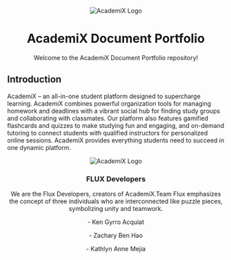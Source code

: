 <p align="center">
  <img src="https://github.com/kthymia/CS152-Portfolio/assets/160714262/4a0c41e8-c65e-4c2e-8693-5b7720d087cc" alt="AcademiX Logo" />
</p>

<h1 align="center">AcademiX Document Portfolio</h1>

<p align="center">Welcome to the AcademiX Document Portfolio repository!</p>

## Introduction
AcademiX – an all-in-one student platform designed to supercharge learning. AcademiX combines powerful organization tools for managing homework and deadlines with a vibrant social hub for finding study groups and collaborating with classmates. Our platform also features gamified flashcards and quizzes to make studying fun and engaging, and on-demand tutoring to connect students with qualified instructors for personalized online sessions. AcademiX provides everything students need to succeed in one dynamic platform.


<p align="center">
  <img src="https://github.com/kthymia/CS152-Portfolio/assets/160714262/403e00ae-8be1-444e-b46e-3516b70eef31" alt="AcademiX Logo" />
</p>
<h3 align="center">FLUX Developers</h3>
<p align="center">We are the Flux Developers, creators of AcademiX.Team Flux emphasizes the concept of three individuals who are 
  interconnected like puzzle pieces, symbolizing unity and teamwork.</p>
<p align="center">- Ken Gyrro Acquiat</p>
<p align="center">- Zachary Ben Hao</p>
<p align="center">- Kathlyn Anne Mejia</p>
